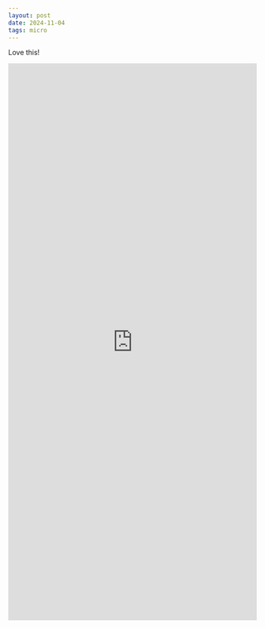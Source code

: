 ```yaml
---
layout: post
date: 2024-11-04
tags: micro
---
```


Love this!

<iframe src="https://www.linkedin.com/embed/feed/update/urn:li:share:7259255476847104000" height="1131" width="504" frameborder="0" allowfullscreen="" title="Embedded post"></iframe>